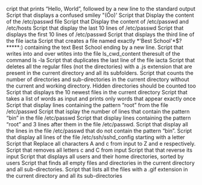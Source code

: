 cript that prints “Hello, World”, followed by a new line to the standard output
Script that displays a confused smiley "(Ôo)'
Script that Display the content of the /etc/passwd file
Script that Display the content of /etc/passwd and /etc/hosts
Script that display the last 10 lines of /etc/passwd
Script that displays the first 10 lines of /etc/passwd
Script that displays the third line of the file iacta
Script  that creates a file named exactly \*\'Best School\'\*$\?\*\*\*\*\*:) containing the text Best School ending by a new line.
Script that writes into and over wtites into the file ls_cwd_content theresult of the command ls -la
Script that duplicates the last line of the file iacta
Script that deletes all the regular files (not the directories) with a .js extension that are present in the current directory and all its subfolders.
Script that counts the number of directories and sub-directories in the current directory without the current and working directory. Hidden directories should be counted too
Script that displays the 10 newest files in the current directory
Script that takes a list of words as input and prints only words that appear exactly once
Script that display lines containing the pattern “root” from the file /etc/passwd
Script that isplay the number of lines that contain the pattern “bin” in the file /etc/passwd
Script that display lines containing the pattern “root” and 3 lines after them in the file /etc/passwd.
Script that display all the lines in the file /etc/passwd that do not contain the pattern “bin”.
Script that display all lines of the file /etc/ssh/sshd_config starting with a letter
Script that Replace all characters A and c from input to Z and e respectively.
Script that removes all letters c and C from input
Script that that reverse its input
Script that displays all users and their home directories, sorted by users
Script that finds all empty files and directories in the current directory and all sub-directories.
Script that lists all the files with a .gif extension in the current directory and all its sub-directories
